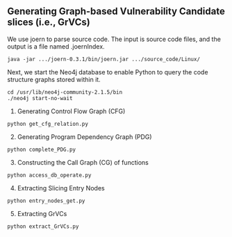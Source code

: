 ## Generating Graph-based Vulnerability Candidate slices (i.e., GrVCs)

We use joern to parse source code. The input is source code files, and the output is a file named .joernIndex.
```
java -jar .../joern-0.3.1/bin/joern.jar .../source_code/Linux/
```
Next, we start the Neo4j database to enable Python to query the code structure graphs stored within it.
 ```
cd /usr/lib/neo4j-community-2.1.5/bin
./neo4j start-no-wait
```  
1. Generating Control Flow Graph (CFG)
```
python get_cfg_relation.py
```
2. Generating Program Dependency Graph (PDG)
```
python complete_PDG.py
```
3. Constructing the Call Graph (CG) of functions
```
python access_db_operate.py
```
4. Extracting Slicing Entry Nodes
```
python entry_nodes_get.py
```
5. Extracting GrVCs
```
python extract_GrVCs.py
```

